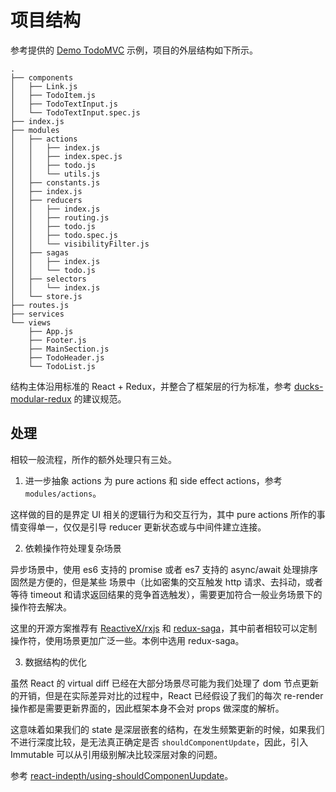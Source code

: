 # 项目结构

参考提供的 [Demo TodoMVC](https://github.com/L-Jovi/exer-web/tree/master/react-practice) 示例，项目的外层结构如下所示。

```
.
├── components
│   ├── Link.js
│   ├── TodoItem.js
│   ├── TodoTextInput.js
│   └── TodoTextInput.spec.js
├── index.js
├── modules
│   ├── actions
│   │   ├── index.js
│   │   ├── index.spec.js
│   │   ├── todo.js
│   │   └── utils.js
│   ├── constants.js
│   ├── index.js
│   ├── reducers
│   │   ├── index.js
│   │   ├── routing.js
│   │   ├── todo.js
│   │   ├── todo.spec.js
│   │   └── visibilityFilter.js
│   ├── sagas
│   │   ├── index.js
│   │   └── todo.js
│   ├── selectors
│   │   └── index.js
│   └── store.js
├── routes.js
├── services
└── views
    ├── App.js
    ├── Footer.js
    ├── MainSection.js
    ├── TodoHeader.js
    └── TodoList.js
```

结构主体沿用标准的 React + Redux，并整合了框架层的行为标准，参考 [ducks-modular-redux](https://github.com/erikras/ducks-modular-redux) 的建议规范。

## 处理

相较一般流程，所作的额外处理只有三处。

1. 进一步抽象 actions 为 pure actions 和 side effect actions，参考 `modules/actions`。

  这样做的目的是界定 UI 相关的逻辑行为和交互行为，其中 pure actions 所作的事情变得单一，仅仅是引导 reducer 更新状态或与中间件建立连接。

2. 依赖操作符处理复杂场景

  异步场景中，使用 es6 支持的 promise 或者 es7 支持的 async/await 处理排序固然是方便的，但是某些 场景中（比如密集的交互触发 http 请求、去抖动，或者等待 timeout 和请求返回结果的竞争首选触发），需要更加符合一般业务场景下的操作符去解决。
  
  这里的开源方案推荐有 [ReactiveX/rxjs](https://github.com/ReactiveX/rxjs) 和 [redux-saga](https://github.com/redux-saga/redux-saga)，其中前者相较可以定制操作符，使用场景更加广泛一些。本例中选用 redux-saga。
  
3. 数据结构的优化

  虽然 React 的 virtual diff 已经在大部分场景尽可能为我们处理了 dom 节点更新的开销，但是在实际差异对比的过程中，React 已经假设了我们的每次 re-render 操作都是需要更新界面的，因此框架本身不会对 props 做深度的解析。
  
  这意味着如果我们的 state 是深层嵌套的结构，在发生频繁更新的时候，如果我们不进行深度比较，是无法真正确定是否 `shouldComponentUpdate`，因此，引入 Immutable 可以从引用级别解决比较深层对象的问题。
  
  参考 [react-indepth/using-shouldComponenUupdate](https://developmentarc.gitbooks.io/react-indepth/content/life_cycle/update/using_should_component_update.html)。

